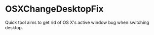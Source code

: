 # OSXChangeDesktopFix
Quick tool aims to get rid of OS X's active window bug when switching desktop.
